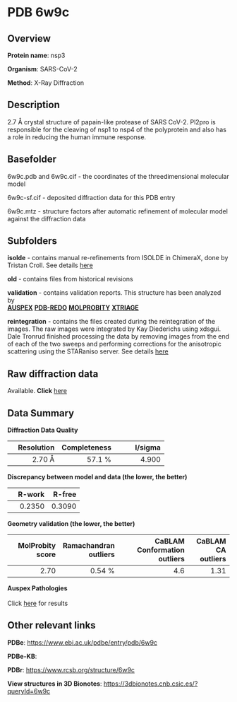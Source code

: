 # PDB 6w9c

## Overview

**Protein name**: nsp3

**Organism**: SARS-CoV-2

**Method**: X-Ray Diffraction

## Description

2.7 Å crystal structure of papain-like protease of SARS CoV-2. Pl2pro is responsible for the cleaving of nsp1 to nsp4 of the polyprotein and also has a role in reducing the human immune response.

## Basefolder

6w9c.pdb and 6w9c.cif - the coordinates of the threedimensional molecular model

6w9c-sf.cif - deposited diffraction data for this PDB entry

6w9c.mtz - structure factors after automatic refinement of molecular model against the diffraction data

## Subfolders

**isolde** - contains manual re-refinements from ISOLDE in ChimeraX, done by Tristan Croll. See details [here](https://github.com/thorn-lab/coronavirus_structural_task_force/blob/master/pdb/nsp3/SARS-CoV-2/6w9c/isolde/directory_info.txt)

**old** - contains files from historical revisions

**validation** - contains validation reports. This structure has been analyzed by <br>[**AUSPEX**](https://github.com/thorn-lab/coronavirus_structural_task_force/tree/master/pdb/nsp3/SARS-CoV-2/6w9c/validation/auspex) [**PDB-REDO**](https://github.com/thorn-lab/coronavirus_structural_task_force/tree/master/pdb/nsp3/SARS-CoV-2/6w9c/validation/pdb-redo) [**MOLPROBITY**](https://github.com/thorn-lab/coronavirus_structural_task_force/tree/master/pdb/nsp3/SARS-CoV-2/6w9c/validation/molprobity) [**XTRIAGE**](https://github.com/thorn-lab/coronavirus_structural_task_force/blob/master/pdb/nsp3/SARS-CoV-2/6w9c/validation/Xtriage_output.log)   

**reintegration** - contains the files created during the reintegration of the images. The raw images were integrated by Kay Diederichs using xdsgui. Dale Tronrud finished processing the data by removing images from the end of each of the two sweeps and performing corrections for the anisotropic scattering using the STARaniso server. See details [here](https://github.com/thorn-lab/coronavirus_structural_task_force/raw/master/pdb/nsp3/SARS-CoV-2/6w9c/reintegration/notes.txt)

## Raw diffraction data

Available. **Click** [here](https://doi.org/10.18430/m36w9c) 

## Data Summary
**Diffraction Data Quality**

|   | Resolution | Completeness| I/sigma |
|---|-------------:|----------------:|--------------:|
|   |2.70 Å|57.1  %|<img width=50/>4.900|

**Discrepancy between model and data (the lower, the better)**

|   | **R-work**| **R-free**   
|---|-------------:|----------------:|           
||  0.2350|  0.3090|

**Geometry validation (the lower, the better)**

|   |**MolProbity<br>score**| **Ramachandran<br>outliers** | **CaBLAM<br>Conformation outliers** | **CaBLAM<br>CA outliers** |
|---|-------------:|----------------:|----------------:|---------------:|
||  2.70|  0.54 %|4.6|1.31|

**Auspex Pathologies**<br> <br>Click [here](https://github.com/thorn-lab/coronavirus_structural_task_force/blob/master/pdb/nsp3/SARS-CoV-2/6w9c/validation/auspex/6w9c_auspex_comments.txt)  for results

 



## Other relevant links 
**PDBe**:  https://www.ebi.ac.uk/pdbe/entry/pdb/6w9c

**PDBe-KB**:  
 
**PDBr**: https://www.rcsb.org/structure/6w9c 

**View structures in 3D Bionotes**: https://3dbionotes.cnb.csic.es/?queryId=6w9c


